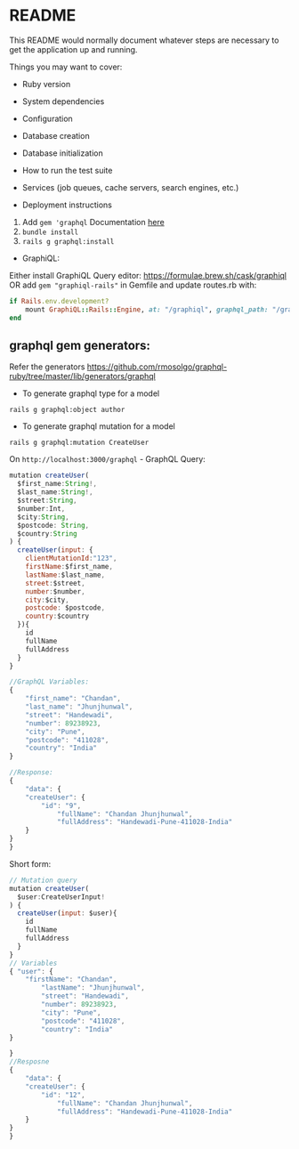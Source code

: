 # README

This README would normally document whatever steps are necessary to get the
application up and running.

Things you may want to cover:

* Ruby version

* System dependencies

* Configuration

* Database creation

* Database initialization

* How to run the test suite

* Services (job queues, cache servers, search engines, etc.)

* Deployment instructions

1. Add `gem 'graphql` Documentation [here](https://graphql-ruby.org/getting_started)
2. `bundle install`
3. `rails g graphql:install`


* GraphiQL:

Either install GraphiQL Query editor: https://formulae.brew.sh/cask/graphiql
OR add `gem "graphiql-rails"` in Gemfile and update routes.rb with:
```ruby
if Rails.env.development?
    mount GraphiQL::Rails::Engine, at: "/graphiql", graphql_path: "/graphql"
end
```

## graphql gem generators:
Refer the generators https://github.com/rmosolgo/graphql-ruby/tree/master/lib/generators/graphql
* To generate graphql type for a model

`rails g graphql:object author`


* To generate graphql mutation for a model

`rails g graphql:mutation CreateUser`

On `http://localhost:3000/graphql` - GraphQL Query:
```javascript
mutation createUser(
  $first_name:String!, 
  $last_name:String!,
  $street:String,
  $number:Int,
  $city:String,
  $postcode: String,
  $country:String
) {
  createUser(input: {
    clientMutationId:"123",
    firstName:$first_name,
    lastName:$last_name,
    street:$street,
    number:$number,
    city:$city,
    postcode: $postcode,
    country:$country
  }){
    id
    fullName
    fullAddress
  }
}

//GraphQL Variables:
{
    "first_name": "Chandan",
    "last_name": "Jhunjhunwal",
    "street": "Handewadi",
    "number": 89238923,
    "city": "Pune",
    "postcode": "411028",
    "country": "India"
}

//Response:
{
    "data": {
    "createUser": {
        "id": "9",
            "fullName": "Chandan Jhunjhunwal",
            "fullAddress": "Handewadi-Pune-411028-India"
    }
}
}
```

Short form:

```javascript
// Mutation query
mutation createUser(
  $user:CreateUserInput!
) {
  createUser(input: $user){
    id
    fullName
    fullAddress
  }
}
// Variables
{ "user": {
    "firstName": "Chandan",
        "lastName": "Jhunjhunwal",
        "street": "Handewadi",
        "number": 89238923,
        "city": "Pune",
        "postcode": "411028",
        "country": "India"
}

}
//Resposne
{
    "data": {
    "createUser": {
        "id": "12",
            "fullName": "Chandan Jhunjhunwal",
            "fullAddress": "Handewadi-Pune-411028-India"
    }
}
}
```